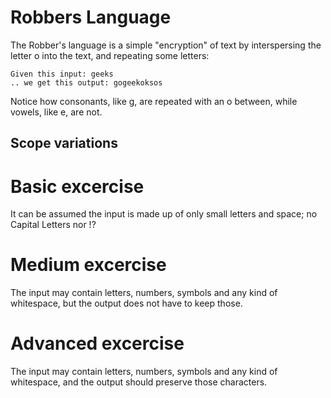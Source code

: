 # Robbers Language

The Robber's language is a simple "encryption" of text by interspersing
the letter o into the text, and repeating some letters:

    Given this input: geeks
    .. we get this output: gogeekoksos

Notice how consonants, like g, are repeated with an o between, while
vowels, like e, are not.

## Scope variations

# Basic excercise

It can be assumed the input is made up of only small letters and space;
no Capital Letters nor !? 


# Medium excercise

The input may contain letters, numbers, symbols and any kind of whitespace,
but the output does not have to keep those.


# Advanced excercise

The input may contain letters, numbers, symbols and any kind of whitespace,
and the output should preserve those characters.
